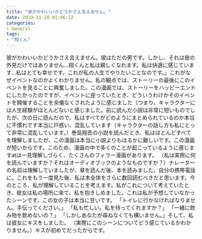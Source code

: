 ```yaml
---
title: "彼がかわいいかどうかさえ言えません。"
date: 2019-11-28 01:06:22
categories:
- General
tags:
- "翔くん"
---
```


彼がかわいいかどうかさえ言えません。彼はただの男です。しかし、それは彼の外見だけではありません...翔くんと私は親しくなれます。私は快適に感じています...私はとても幸せです。これが私の人生でやりたいことなのです。」これがなぜイベントなのかよくわかりません。私の観点では、ストーリーの最後にこのイベントを見ることに興奮しました。この漫画では、ストーリーをハッピーエンドにしたかったのですが、イベントに座っていたとき、どういうわけかそのイベントを開催することを余儀なくされたように感じました（つまり、キャラクターには人生経験がほとんどないと感じました。前に読んだ小説は非常に短いものでしたが、次の日に読んだので、私はすべてがどのようにまとめられているのか本当に不慣れです本当に戸惑い、混乱しています（キャラクターの話し方も私にとって非常に混乱しています。）巻島翔吾の小説を読んだとき、私はほとんどすべてを理解しましたが、この漫画は本当に小説よりもはるかに難しいです。この漫画が短いからです。このため、漫画の中で多くのことが起こっているように感じますatは一見理解しづらく、たくさんのフィラー漫画があります。 （私は実際に何を読んでいますか？それはオーディオブックのようなものですか？）ナレーターの名前は理解していましたが、章を読んだ後、本を読みました。自分の携帯電話に。これをもう一度見た後、私は本全体をさらに数回読むべきだと思います。今のところ、私が理解していることを考えます。私がこれについて考えていたとき、彼女は私の場所に来て、私を抱きしめました。これは私が予想していなかったシーンです。この女の子は本当に甘いです。 「トイレに行かなければなりません。手伝ってください。」 「私も忙しい。私を待ってくれますか？」 「一緒に飲み物を飲めないの？」 「しかしあなたが尋ねなくても構いません。」そして、私は彼女にキスをしました。 （実際にこのシーンについてどう感じているかわかりません。）キスが初めてだったからです。

